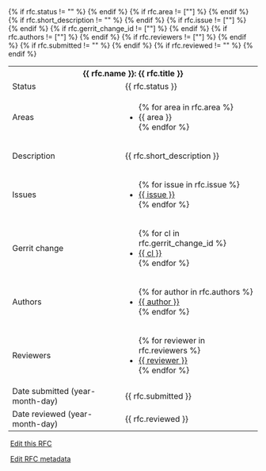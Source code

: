<table class="responsive">
  <tbody>
    <tr>
      <th colspan=2>{{ rfc.name }}: {{ rfc.title }}</th>
    </tr>
    {% if rfc.status != "" %}
    <tr>
      <td class="col-key">Status</td><td>{{ rfc.status }}</td>
    </tr>
    {% endif %}
    {% if rfc.area != [""] %}
    <tr>
      <td class="col-key">Areas</td>
      <td>
               <ul class="comma-list">
                 {% for area in rfc.area %}
                 <li>{{ area }}</li>
                 {% endfor %}
               </ul>
       </td>
     </tr>
    {% endif %}
    {% if rfc.short_description != "" %}
    <tr>
      <td class="col-key">Description</td><td><p>{{ rfc.short_description }}</p></td>
    </tr>
    {% endif %}
    <tr>
    {% if rfc.issue != [""] %}
    <tr>
      <td class="col-key">Issues</td>
      <td>
        <ul class="comma-list">
          {% for issue in rfc.issue %}
          <li><a href="{{ issue_url }}{{ issue }}">{{ issue }}</a></li>
          {% endfor %}
        </ul>
      </td>
    </tr>
    {% endif %}
    {% if rfc.gerrit_change_id != [""] %}
    <tr>
      <td class="col-key">Gerrit change</td>
      <td>
        <ul class="comma-list">
          {% for cl in rfc.gerrit_change_id %}
          <li><a href="{{ gerrit_change_url }}{{ cl }}">{{ cl }}</a></li>
          {% endfor %}
        </ul>
      </td>
    </tr>
    {% endif %}
     {% if rfc.authors != [""] %}
     <tr>
     <td class="col-key">Authors</td>
      <td>
               <ul class="comma-list">
                 {% for author in rfc.authors %}
                 <li><a href="{{ gerrit_profile }}{{ author }}">{{ author }}</a></li>
                 {% endfor %}
               </ul>
       </td>
    </tr>
     {% endif %}
     {% if rfc.reviewers != [""] %}
     <tr>
     <td class="col-key">Reviewers</td>
      <td>
        <ul class="comma-list">
          {% for reviewer in rfc.reviewers %}
          <li><a href="{{ gerrit_profile }}{{ reviewer }}">{{ reviewer }}</a></li>
          {% endfor %}
        </ul>
      </td>
    </tr>
     {% endif %}
    {% if rfc.submitted != "" %}
    <tr>
      <td class="col-key">Date submitted (year-month-day)</td><td>{{ rfc.submitted }}</td>
    </tr>
    {% endif %}
    {% if rfc.reviewed != "" %}
    <tr>
      <td class="col-key">Date reviewed (year-month-day)</td><td>{{ rfc.reviewed }}</td>
    </tr>
    {% endif %}
  </tbody>
</table>

<div class="edit-buttons">
  <div class="edit-buttons-left">
    <p><img src="https://fonts.gstatic.com/s/i/googlematerialicons/edit/v6/googblue-24dp/1x/gm_edit_googblue_24dp.png" class="inline-icon" alt=""> <a href="{{ fuchsia_editor }}{{ rfcs_dir }}{{ rfc.file }}">Edit this RFC</a></p>
  </div>
  <div class="edit-buttons-right">
    <p><img src="https://fonts.gstatic.com/s/i/googlematerialicons/edit/v6/googblue-24dp/1x/gm_edit_googblue_24dp.png" class="inline-icon" alt=""> <a href="{{ fuchsia_editor }}{{ rfcs_dir }}{{ rfcs_metadata_file }}">Edit RFC metadata</a></p>
  </div>
</div>

<meta name="keywords" value="RFC{{ rfc.name|trim('RFC-')|int }}, RFC {{ rfc.name|trim('RFC-')|int }}" />
